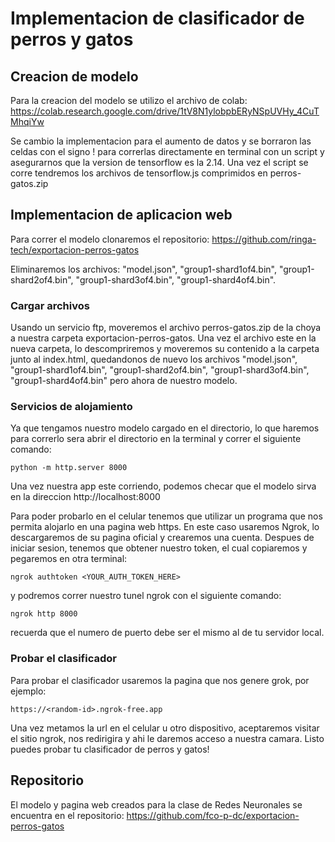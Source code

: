 # Implementacion de clasificador de perros y gatos

## Creacion de modelo

Para la creacion del modelo se utilizo el archivo de colab: https://colab.research.google.com/drive/1tV8N1ylobpbERyNSpUVHy_4CuTMhqiYw 

Se cambio la implementacion para el aumento de datos y se borraron las celdas con el signo ! para correrlas directamente en terminal con un script y asegurarnos que la version de tensorflow es la 2.14. Una vez el script se corre tendremos los archivos de tensorflow.js comprimidos en perros-gatos.zip

## Implementacion de aplicacion web

Para correr el modelo clonaremos el repositorio:
https://github.com/ringa-tech/exportacion-perros-gatos

Eliminaremos los archivos: "model.json", "group1-shard1of4.bin", "group1-shard2of4.bin", "group1-shard3of4.bin", "group1-shard4of4.bin".

### Cargar archivos

Usando un servicio ftp, moveremos el archivo perros-gatos.zip de la choya a nuestra carpeta exportacion-perros-gatos. Una vez el archivo este en la nueva carpeta, lo descompriremos y moveremos su contenido a la carpeta junto al index.html, quedandonos de nuevo los archivos "model.json", "group1-shard1of4.bin", "group1-shard2of4.bin", "group1-shard3of4.bin", "group1-shard4of4.bin" pero ahora de nuestro modelo. 

### Servicios de alojamiento

Ya que tengamos nuestro modelo cargado en el directorio, lo que haremos para correrlo sera abrir el directorio en la terminal y correr el siguiente comando:

    python -m http.server 8000

Una vez nuestra app este corriendo, podemos checar que el modelo sirva en la direccion http://localhost:8000 

Para poder probarlo en el celular tenemos que utilizar un programa que nos permita alojarlo en una pagina web https. En este caso usaremos Ngrok, lo descargaremos de su pagina oficial y crearemos una cuenta. Despues de iniciar sesion, tenemos que obtener nuestro token, el cual copiaremos y pegaremos en otra terminal:

    ngrok authtoken <YOUR_AUTH_TOKEN_HERE>

y podremos correr nuestro tunel ngrok con el siguiente comando:

    ngrok http 8000

recuerda que el numero de puerto debe ser el mismo al de tu servidor local.

### Probar el clasificador

Para probar el clasificador usaremos la pagina que nos genere grok, por ejemplo:

    https://<random-id>.ngrok-free.app

Una vez metamos la url en el celular u otro dispositivo, aceptaremos visitar el sitio ngrok, nos redirigira y ahi le daremos acceso a nuestra camara. Listo puedes probar tu clasificador de perros y gatos!

## Repositorio

El modelo y pagina web creados para la clase de Redes Neuronales se encuentra en el repositorio:
https://github.com/fco-p-dc/exportacion-perros-gatos
